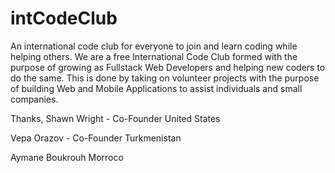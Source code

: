 # intCodeClub
An international code club for everyone to join and learn coding while helping others.
We are a free International Code Club formed with the purpose of growing as Fullstack Web Developers and helping new coders to do the same.
This is done by taking on volunteer projects with the purpose of building Web and Mobile Applications to assist individuals and 
small companies. 

Thanks, 
Shawn Wright - Co-Founder 
United States

Vepa Orazov - Co-Founder 
Turkmenistan 

Aymane Boukrouh 
Morroco
